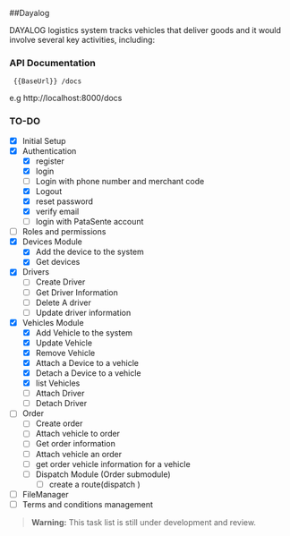 
##Dayalog

DAYALOG logistics system tracks vehicles that deliver goods and it would involve several key activities, including:

### API Documentation 

```
 {{BaseUrl}} /docs
```
e.g http://localhost:8000/docs

### TO-DO

- [x] Initial Setup 
- [x] Authentication
    - [x] register
    - [x] login
    - [ ] Login with phone number and merchant code
    - [x] Logout
    - [x] reset password
    - [x] verify email
    - [ ] login with PataSente account
- [ ] Roles and permissions
- [x] Devices Module
    - [x] Add the device to the system
    - [x] Get devices
- [x] Drivers
    - [ ] Create Driver
    - [ ] Get Driver Information
    - [ ] Delete A driver
    - [ ] Update driver information
- [x] Vehicles Module
    - [x] Add Vehicle to the system
    - [x] Update Vehicle
    - [x] Remove Vehicle
    - [x] Attach a Device to a vehicle
    - [x] Detach a Device to a vehicle
    - [x] list Vehicles
    - [ ] Attach Driver
    - [ ] Detach Driver
- [ ]  Order
    - [ ] Create order
    - [ ] Attach vehicle to order
    - [ ] Get order information
    - [ ] Attach vehicle an order
    - [ ] get order vehicle information for a vehicle
    - [ ] Dispatch Module (Order submodule)
        - [ ] create a route(dispatch )
- [ ] FileManager 
- [ ] Terms and conditions management
> **Warning:** This task list is still under development and review.

